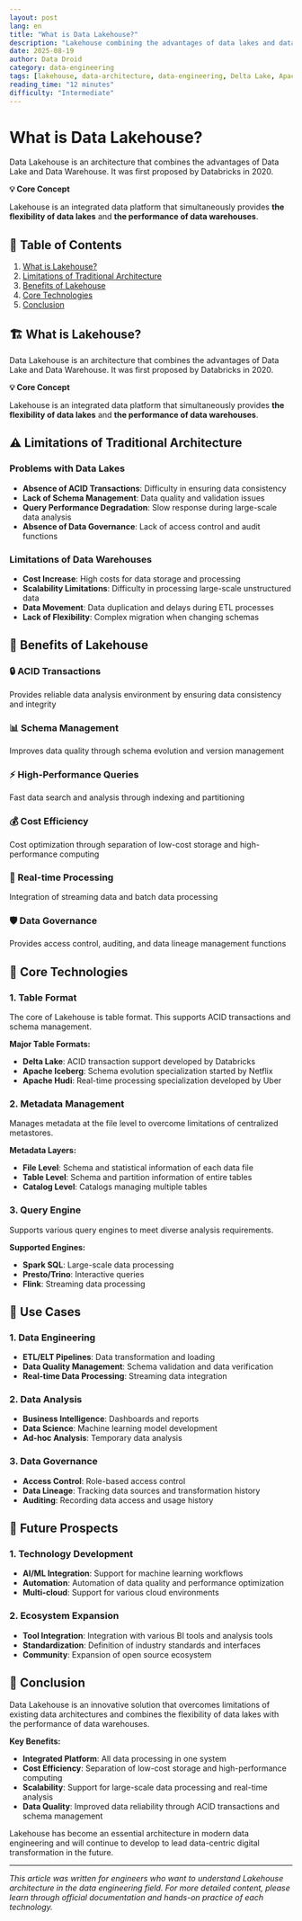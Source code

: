 ```yaml
---
layout: post
lang: en
title: "What is Data Lakehouse?"
description: "Lakehouse combining the advantages of data lakes and data warehouses"
date: 2025-08-19
author: Data Droid
category: data-engineering
tags: [lakehouse, data-architecture, data-engineering, Delta Lake, Apache Iceberg]
reading_time: "12 minutes"
difficulty: "Intermediate"
---
```


# What is Data Lakehouse?

Data Lakehouse is an architecture that combines the advantages of Data Lake and Data Warehouse. It was first proposed by Databricks in 2020.

**💡 Core Concept**

Lakehouse is an integrated data platform that simultaneously provides **the flexibility of data lakes** and **the performance of data warehouses**.

## 📖 Table of Contents

1. [What is Lakehouse?](#what-is-lakehouse)
2. [Limitations of Traditional Architecture](#limitations-of-traditional-architecture)
3. [Benefits of Lakehouse](#benefits-of-lakehouse)
4. [Core Technologies](#core-technologies)
5. [Conclusion](#conclusion)

## 🏗️ What is Lakehouse?

Data Lakehouse is an architecture that combines the advantages of Data Lake and Data Warehouse. It was first proposed by Databricks in 2020.

**💡 Core Concept**

Lakehouse is an integrated data platform that simultaneously provides **the flexibility of data lakes** and **the performance of data warehouses**.

## ⚠️ Limitations of Traditional Architecture

### Problems with Data Lakes

- **Absence of ACID Transactions**: Difficulty in ensuring data consistency
- **Lack of Schema Management**: Data quality and validation issues
- **Query Performance Degradation**: Slow response during large-scale data analysis
- **Absence of Data Governance**: Lack of access control and audit functions

### Limitations of Data Warehouses

- **Cost Increase**: High costs for data storage and processing
- **Scalability Limitations**: Difficulty in processing large-scale unstructured data
- **Data Movement**: Data duplication and delays during ETL processes
- **Lack of Flexibility**: Complex migration when changing schemas

## 🚀 Benefits of Lakehouse

### 🔒 ACID Transactions

Provides reliable data analysis environment by ensuring data consistency and integrity

### 📊 Schema Management

Improves data quality through schema evolution and version management

### ⚡ High-Performance Queries

Fast data search and analysis through indexing and partitioning

### 💰 Cost Efficiency

Cost optimization through separation of low-cost storage and high-performance computing

### 🔄 Real-time Processing

Integration of streaming data and batch data processing

### 🛡️ Data Governance

Provides access control, auditing, and data lineage management functions

## 🔧 Core Technologies

### 1. Table Format

The core of Lakehouse is table format. This supports ACID transactions and schema management.

**Major Table Formats:**
- **Delta Lake**: ACID transaction support developed by Databricks
- **Apache Iceberg**: Schema evolution specialization started by Netflix
- **Apache Hudi**: Real-time processing specialization developed by Uber

### 2. Metadata Management

Manages metadata at the file level to overcome limitations of centralized metastores.

**Metadata Layers:**
- **File Level**: Schema and statistical information of each data file
- **Table Level**: Schema and partition information of entire tables
- **Catalog Level**: Catalogs managing multiple tables

### 3. Query Engine

Supports various query engines to meet diverse analysis requirements.

**Supported Engines:**
- **Spark SQL**: Large-scale data processing
- **Presto/Trino**: Interactive queries
- **Flink**: Streaming data processing

## 🎯 Use Cases

### 1. Data Engineering

- **ETL/ELT Pipelines**: Data transformation and loading
- **Data Quality Management**: Schema validation and data verification
- **Real-time Data Processing**: Streaming data integration

### 2. Data Analysis

- **Business Intelligence**: Dashboards and reports
- **Data Science**: Machine learning model development
- **Ad-hoc Analysis**: Temporary data analysis

### 3. Data Governance

- **Access Control**: Role-based access control
- **Data Lineage**: Tracking data sources and transformation history
- **Auditing**: Recording data access and usage history

## 🔮 Future Prospects

### 1. Technology Development

- **AI/ML Integration**: Support for machine learning workflows
- **Automation**: Automation of data quality and performance optimization
- **Multi-cloud**: Support for various cloud environments

### 2. Ecosystem Expansion

- **Tool Integration**: Integration with various BI tools and analysis tools
- **Standardization**: Definition of industry standards and interfaces
- **Community**: Expansion of open source ecosystem

## 🎉 Conclusion

Data Lakehouse is an innovative solution that overcomes limitations of existing data architectures and combines the flexibility of data lakes with the performance of data warehouses.

**Key Benefits:**
- **Integrated Platform**: All data processing in one system
- **Cost Efficiency**: Separation of low-cost storage and high-performance computing
- **Scalability**: Support for large-scale data processing and real-time analysis
- **Data Quality**: Improved data reliability through ACID transactions and schema management

Lakehouse has become an essential architecture in modern data engineering and will continue to develop to lead data-centric digital transformation in the future.

---

*This article was written for engineers who want to understand Lakehouse architecture in the data engineering field. For more detailed content, please learn through official documentation and hands-on practice of each technology.*
